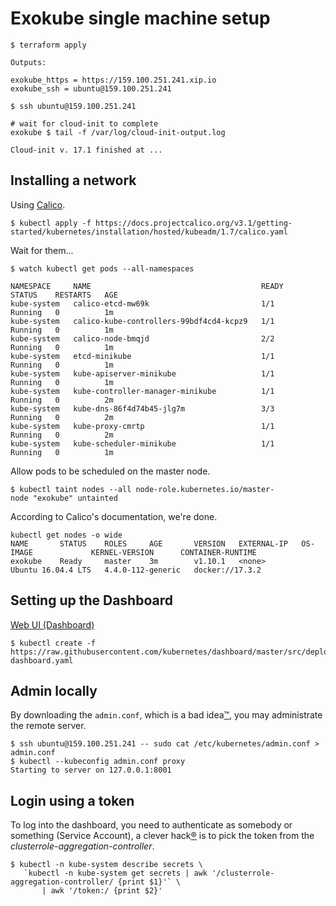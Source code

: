 # Exokube single machine setup

```console
$ terraform apply

Outputs:

exokube_https = https://159.100.251.241.xip.io
exokube_ssh = ubuntu@159.100.251.241

$ ssh ubuntu@159.100.251.241

# wait for cloud-init to complete
exokube $ tail -f /var/log/cloud-init-output.log

Cloud-init v. 17.1 finished at ...
```

## Installing a network

Using [Calico](https://docs.projectcalico.org/v3.1/getting-started/kubernetes/).

```console
$ kubectl apply -f https://docs.projectcalico.org/v3.1/getting-started/kubernetes/installation/hosted/kubeadm/1.7/calico.yaml
```

Wait for them...

```console
$ watch kubectl get pods --all-namespaces

NAMESPACE     NAME                                      READY     STATUS    RESTARTS   AGE
kube-system   calico-etcd-mw69k                         1/1       Running   0          1m
kube-system   calico-kube-controllers-99bdf4cd4-kcpz9   1/1       Running   0          1m
kube-system   calico-node-bmqjd                         2/2       Running   0          1m
kube-system   etcd-minikube                             1/1       Running   0          1m
kube-system   kube-apiserver-minikube                   1/1       Running   0          1m
kube-system   kube-controller-manager-minikube          1/1       Running   0          2m
kube-system   kube-dns-86f4d74b45-jlg7m                 3/3       Running   0          2m
kube-system   kube-proxy-cmrtp                          1/1       Running   0          2m
kube-system   kube-scheduler-minikube                   1/1       Running   0          1m
```

Allow pods to be scheduled on the master node.

```
$ kubectl taint nodes --all node-role.kubernetes.io/master-
node "exokube" untainted
```

According to Calico's documentation, we're done.

```
kubectl get nodes -o wide
NAME       STATUS    ROLES     AGE       VERSION   EXTERNAL-IP   OS-IMAGE             KERNEL-VERSION      CONTAINER-RUNTIME
exokube    Ready     master    3m        v1.10.1   <none>        Ubuntu 16.04.4 LTS   4.4.0-112-generic   docker://17.3.2
```

## Setting up the Dashboard

[Web UI (Dashboard)](https://kubernetes.io/docs/tasks/access-application-cluster/web-ui-dashboard/)

```
$ kubectl create -f https://raw.githubusercontent.com/kubernetes/dashboard/master/src/deploy/recommended/kubernetes-dashboard.yaml
```

## Admin locally

By downloading the `admin.conf`, which is a bad idea[™](https://kubernetes.io/docs/setup/independent/create-cluster-kubeadm/#optional-controlling-your-cluster-from-machines-other-than-the-master), you may administrate the remote server.

```
$ ssh ubuntu@159.100.251.241 -- sudo cat /etc/kubernetes/admin.conf > admin.conf
$ kubectl --kubeconfig admin.conf proxy
Starting to server on 127.0.0.1:8001
```

## Login using a token

To log into the dashboard, you need to authenticate as somebody or something (Service Account), a clever hack[®](https://github.com/kubernetes/dashboard/issues/2474#issuecomment-365704926) is to pick the token from the _clusterrole-aggregation-controller_.

```
$ kubectl -n kube-system describe secrets \
   `kubectl -n kube-system get secrets | awk '/clusterrole-aggregation-controller/ {print $1}'` \
       | awk '/token:/ {print $2}'
```
